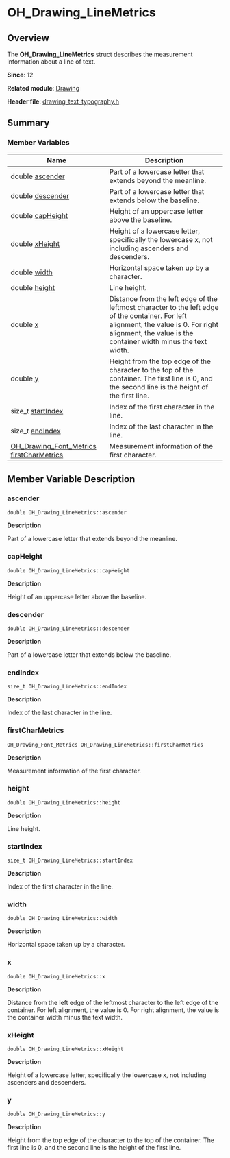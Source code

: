 # OH_Drawing_LineMetrics


## Overview

The **OH_Drawing_LineMetrics** struct describes the measurement information about a line of text.

**Since**: 12

**Related module**: [Drawing](_drawing.md)

**Header file**: [drawing_text_typography.h](drawing__text__typography_8h.md)

## Summary


### Member Variables

| Name| Description| 
| -------- | -------- |
| double [ascender](#ascender) | Part of a lowercase letter that extends beyond the meanline.| 
| double [descender](#descender) | Part of a lowercase letter that extends below the baseline.| 
| double [capHeight](#capheight) | Height of an uppercase letter above the baseline.| 
| double [xHeight](#xheight) | Height of a lowercase letter, specifically the lowercase x, not including ascenders and descenders.| 
| double [width](#width) | Horizontal space taken up by a character.| 
| double [height](#height) | Line height.| 
| double [x](#x) | Distance from the left edge of the leftmost character to the left edge of the container. For left alignment, the value is 0. For right alignment, the value is the container width minus the text width.| 
| double [y](#y) | Height from the top edge of the character to the top of the container. The first line is 0, and the second line is the height of the first line.| 
| size_t [startIndex](#startindex) | Index of the first character in the line.| 
| size_t [endIndex](#endindex) | Index of the last character in the line.| 
| [OH_Drawing_Font_Metrics](_o_h___drawing___font___metrics.md) [firstCharMetrics](#firstcharmetrics) | Measurement information of the first character.| 


## Member Variable Description


### ascender

```
double OH_Drawing_LineMetrics::ascender
```

**Description**

Part of a lowercase letter that extends beyond the meanline.


### capHeight

```
double OH_Drawing_LineMetrics::capHeight
```

**Description**

Height of an uppercase letter above the baseline.


### descender

```
double OH_Drawing_LineMetrics::descender
```

**Description**

Part of a lowercase letter that extends below the baseline.


### endIndex

```
size_t OH_Drawing_LineMetrics::endIndex
```

**Description**

Index of the last character in the line.


### firstCharMetrics

```
OH_Drawing_Font_Metrics OH_Drawing_LineMetrics::firstCharMetrics
```

**Description**

Measurement information of the first character.


### height

```
double OH_Drawing_LineMetrics::height
```

**Description**

Line height.


### startIndex

```
size_t OH_Drawing_LineMetrics::startIndex
```

**Description**

Index of the first character in the line.


### width

```
double OH_Drawing_LineMetrics::width
```

**Description**

Horizontal space taken up by a character.


### x

```
double OH_Drawing_LineMetrics::x
```

**Description**

Distance from the left edge of the leftmost character to the left edge of the container. For left alignment, the value is 0. For right alignment, the value is the container width minus the text width.


### xHeight

```
double OH_Drawing_LineMetrics::xHeight
```

**Description**

Height of a lowercase letter, specifically the lowercase x, not including ascenders and descenders.


### y

```
double OH_Drawing_LineMetrics::y
```

**Description**

Height from the top edge of the character to the top of the container. The first line is 0, and the second line is the height of the first line.
